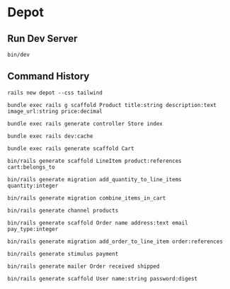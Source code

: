 # Depot

## Run Dev Server

`bin/dev`

## Command History

`rails new depot --css tailwind`

`bundle exec rails g scaffold Product title:string description:text image_url:string price:decimal`

`bundle exec rails generate controller Store index`

`bundle exec rails dev:cache`

`bundle exec rails generate scaffold Cart`

`bin/rails generate scaffold LineItem product:references cart:belongs_to`

`bin/rails generate migration add_quantity_to_line_items quantity:integer`

`bin/rails generate migration combine_items_in_cart`

`bin/rails generate channel products`

`bin/rails generate scaffold Order name address:text email pay_type:integer`

`bin/rails generate migration add_order_to_line_item order:references`

`bin/rails generate stimulus payment`

`bin/rails generate mailer Order received shipped`

`bin/rails generate scaffold User name:string password:digest`
